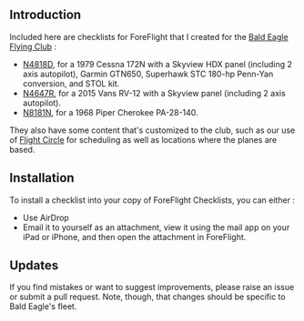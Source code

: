 ## Introduction

Included here are checklists for ForeFlight that I created for the [Bald
Eagle Flying Club](https://www.baldeagleflyingclub.org/) :

* [N4818D](N4818D.fmd), for a 1979 Cessna 172N with a Skyview HDX panel
(including 2 axis autopilot), Garmin GTN650, Superhawk STC 180-hp
Penn-Yan conversion, and STOL kit. 
* [N4647R](N4647R.fmd), for a 2015 Vans RV-12 with a Skyview panel 
(including 2 axis autopilot).
* [N8181N](N8181N.fmd), for a 1968 Piper Cherokee PA-28-140.

They also have some content that's customized to the club, such as our
use of [Flight Circle](https://www.flightcircle.com/) for scheduling as
well as locations where the planes are based. 


## Installation

To install a checklist into your copy of ForeFlight
Checklists, you can either : 

* Use AirDrop
* Email it to yourself as an attachment, view it using the mail app
on your iPad or iPhone, and then open the attachment in ForeFlight.


## Updates

If you find mistakes or want to suggest improvements, please raise an
issue or submit a pull request.  Note, though, that changes should be
specific to Bald Eagle's fleet. 
